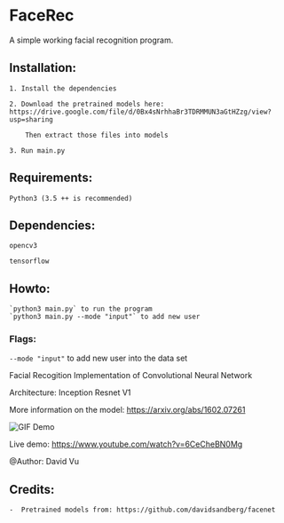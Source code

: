 # FaceRec
A simple working facial recognition program.


## Installation:
    1. Install the dependencies

    2. Download the pretrained models here: https://drive.google.com/file/d/0Bx4sNrhhaBr3TDRMMUN3aGtHZzg/view?usp=sharing
    
        Then extract those files into models

    3. Run main.py

## Requirements:
    Python3 (3.5 ++ is recommended)

## Dependencies:

    opencv3

    tensorflow


## Howto:
    `python3 main.py` to run the program
    `python3 main.py --mode "input"` to add new user

### Flags:
   `--mode "input"` to add new user into the data set
    



Facial Recogition Implementation of Convolutional Neural Network

Architecture: Inception Resnet V1 

More information on the model: https://arxiv.org/abs/1602.07261

![GIF Demo](https://media.giphy.com/media/l378mx3j8ZsWlOuze/giphy.gif)

Live demo: https://www.youtube.com/watch?v=6CeCheBN0Mg


@Author: David Vu

## Credits:
    -  Pretrained models from: https://github.com/davidsandberg/facenet
